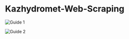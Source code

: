 # Kazhydromet-Web-Scraping

![Guide 1](https://github.com/SaniyaAbushakimova/Kazhydromet-Web-Scraping/assets/81459892/14376122-b314-4628-a7c8-53559cbbdc97)

![Guide 2](https://github.com/SaniyaAbushakimova/Kazhydromet-Web-Scraping/assets/81459892/75b869a0-c5a1-4041-96cd-eaf28f23e29f)

